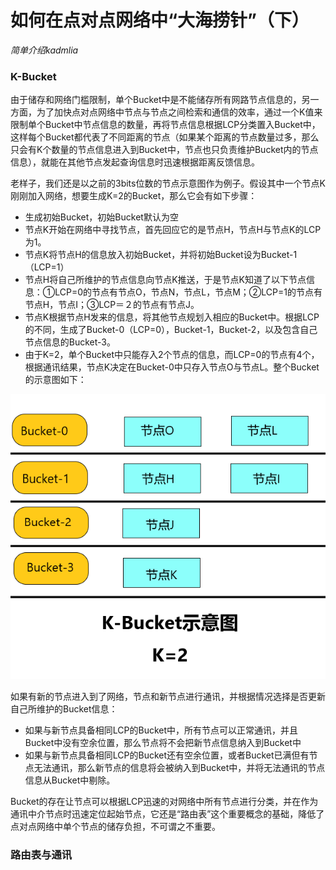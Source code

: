 # 如何在点对点网络中“大海捞针”（下）

*简单介绍kadmlia*

### K-Bucket
由于储存和网络门槛限制，单个Bucket中是不能储存所有网路节点信息的，另一方面，为了加快点对点网络中节点与节点之间检索和通信的效率，通过一个K值来限制单个Bucket中节点信息的数量，再将节点信息根据LCP分类置入Bucket中，这样每个Bucket都代表了不同距离的节点（如果某个距离的节点数量过多，那么只会有K个数量的节点信息进入到Bucket中，节点也只负责维护Bucket内的节点信息），就能在其他节点发起查询信息时迅速根据距离反馈信息。

老样子，我们还是以之前的3bits位数的节点示意图作为例子。假设其中一个节点K刚刚加入网络，想要生成K=2的Bucket，那么它会有如下步骤：

+ 生成初始Bucket，初始Bucket默认为空
+ 节点K开始在网络中寻找节点，首先回应它的是节点H，节点H与节点K的LCP为1。
+ 节点K将节点H的信息放入初始Bucket，并将初始Bucket设为Bucket-1（LCP=1）
+ 节点H将自己所维护的节点信息向节点K推送，于是节点K知道了以下节点信息：①LCP=0的节点有节点O，节点N，节点L，节点M；②LCP=1的节点有节点H，节点I；③LCP＝２的节点有节点J。
+ 节点K根据节点H发来的信息，将其他节点规划入相应的Bucket中。根据LCP的不同，生成了Bucket-0（LCP=0），Bucket-1，Bucket-2，以及包含自己节点信息的Bucket-3。
+ 由于K=2，单个Bucket中只能存入2个节点的信息，而LCP=0的节点有4个，根据通讯结果，节点K决定在Bucket-0中只存入节点O与节点L。整个Bucket的示意图如下：

![K-bucket示意图](https://github.com/Cyanglacier/WIPs/raw/master/assets/WIP-2/Pictures/K-bucket%E7%A4%BA%E6%84%8F%E5%9B%BE.png)

如果有新的节点进入到了网络，节点和新节点进行通讯，并根据情况选择是否更新自己所维护的Bucket信息：
+ 如果与新节点具备相同LCP的Bucket中，所有节点可以正常通讯，并且Bucket中没有空余位置，那么节点将不会把新节点信息纳入到Bucket中
+ 如果与新节点具备相同LCP的Bucket还有空余位置，或者Bucket已满但有节点无法通讯，那么新节点的信息将会被纳入到Bucket中，并将无法通讯的节点信息从Bucket中剔除。

Bucket的存在让节点可以根据LCP迅速的对网络中所有节点进行分类，并在作为通讯中介节点时迅速定位起始节点，它还是“路由表”这个重要概念的基础，降低了点对点网络中单个节点的储存负担，不可谓之不重要。


### 路由表与通讯
